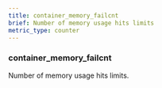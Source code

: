 ```yaml
---
title: container_memory_failcnt
brief: Number of memory usage hits limits
metric_type: counter
---
```

### container_memory_failcnt

Number of memory usage hits limits.